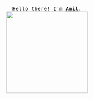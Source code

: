 <p align="center">
  <br>
 <samp>
    Hello there! I'm <b><a rel="nofollow noopener noreferrer" target="_blank" href="https://amil-gasimov.vercel.app/">Amil</a></b>.
</samp>
  <br>
  <img src="https://media0.giphy.com/media/v1.Y2lkPTc5MGI3NjExNTA5ZDZxOXYycnQ1MnduY3E3b2g5Z3h6OGt3ZDNpYTBpaTkyZzdkNyZlcD12MV9pbnRlcm5hbF9naWZfYnlfaWQmY3Q9cw/aeSSS1ELYc2nKcyvVr/giphy.gif" width="220"/>
  </br>
</p>
